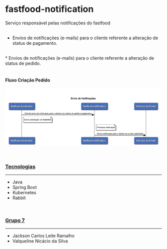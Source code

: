 # fastfood-notification
Serviço responsável pelas notificações do fastfood
<br>
<br>
* Envios de notificações (e-mails) para o cliente referente a alteração de status de pagamento.
<br>
* Envios de notificações (e-mails) para o cliente referente a alteração de status de pedido.

<br>
<br>

#### **Fluxo Criação Pedido**

![Fluxo envio de notificacoes](fastfood-notification/imagens/fluxo-envio-de-notificacoes.png)

<br>

### [Tecnologias](#Tecnologias)
***
* Java
* Spring Boot
* Kubernetes
* Rabbit

<br>

### [Grupo 7](#grupo-7)
***
* Jackson Carlos Leite Ramalho
* Valqueline Nicácio da Silva
